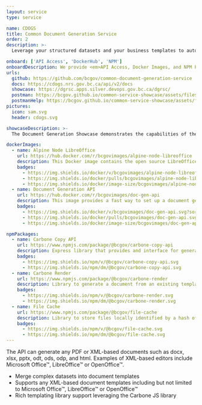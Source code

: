 ```yaml
---
layout: service
type: service

name: CDOGS
title: Common Document Generation Service
order: 2
description: >-
  Leverage your structured datasets and your business templates to automatically populate printable documents, spreadsheets, presentations, or PDFs using the Common Document Generation Service.

onboard: ['API Access', 'DockerHub', 'NPM']
onboardDescription: We provide <em>API Access, Docker Images, and NPM Packages</em> for the Common Document Generation Service.
urls:
  github: https://github.com/bcgov/common-document-generation-service
  docs: https://cdogs.nrs.gov.bc.ca/api/v2/docs
  showcase: https://dgrsc.apps.silver.devops.gov.bc.ca/dgrsc/
  postman: https://bcgov.github.io/common-service-showcase/assets/files/common_services_postman_collection.json
  postmanHelp: https://bcgov.github.io/common-service-showcase/assets/files/common_services_postman_readme.md
pictures:
  icon: sam.svg
  header: cdogs.svg

showcaseDescription: >-
  The Document Generation Showcase demonstrates the capabilities of the Common Document Generation Service API (CDOGS).

dockerImages:
  - name: Alpine Node LibreOffice
    url: https://hub.docker.com/r/bcgovimages/alpine-node-libreoffice
    description: This Docker image contains the open source LibreOffice application running on Alpine Node. Alpine Node is a minimal Node.js built on Alpine Linux.
    badges:
      - https://img.shields.io/docker/v/bcgovimages/alpine-node-libreoffice.svg?sort=semver
      - https://img.shields.io/docker/pulls/bcgovimages/alpine-node-libreoffice.svg
      - https://img.shields.io/docker/image-size/bcgovimages/alpine-node-libreoffice.svg
  - name: Document Generation API
    url: https://hub.docker.com/r/bcgovimages/doc-gen-api
    description: This image provides a fast way to set up a document generation API with a range of features like template caching, support for a wide range of file formats and file type conversions (including PDF).
    badges:
      - https://img.shields.io/docker/v/bcgovimages/doc-gen-api.svg?sort=semver
      - https://img.shields.io/docker/pulls/bcgovimages/doc-gen-api.svg
      - https://img.shields.io/docker/image-size/bcgovimages/doc-gen-api.svg

npmPackages:
  - name: Carbone Copy API
    url: https://www.npmjs.com/package/@bcgov/carbone-copy-api
    description: Express library that provides and interface for generating documents from templates and data. It provides a local file storage cache that means callers do not have to upload the template for each render. Callers should should store cache keys/hashes and check if templates exist before generation. This is a wrapper around carbone, please refer to their documentation for more detail. The API follows their recommendations.
    badges:
      - https://img.shields.io/npm/v/@bcgov/carbone-copy-api.svg
      - https://img.shields.io/npm/dm/@bcgov/carbone-copy-api.svg
  - name: Carbone Render
    url: https://www.npmjs.com/package/@bcgov/carbone-render
    description: Library to generate a document from an existing template and JSON data. This is a wrapper around carbone, please refer to their documentation for more detail.
    badges:
      - https://img.shields.io/npm/v/@bcgov/carbone-render.svg
      - https://img.shields.io/npm/dm/@bcgov/carbone-render.svg
  - name: File Cache
    url: https://www.npmjs.com/package/@bcgov/file-cache
    description: Library to store files locally identified by a hash of the file contents. A sub-directory is created and identified by a hash of the file, the original file is then stored under the hash sub-directory. The hash is created when writing the binary contents to disk. Each file will generate a unique hash.
    badges:
      - https://img.shields.io/npm/v/@bcgov/file-cache.svg
      - https://img.shields.io/npm/dm/@bcgov/file-cache.svg
---
```

The API can generate any PDF or XML-based documents such as docx, xlsx, pptx, odt, ods, odp, and html. Examples of XML-based editors include Microsoft Office&#x2122;, LibreOffice&#x2122; or OpenOffice&#x2122;.

- Merge complex datasets into document templates
- Supports any XML-based document templates including but not limited to Microsoft Office&#x2122;, LibreOffice&#x2122; or OpenOffice&#x2122;
- Rich templating library support leveraging the Carbone JS library


